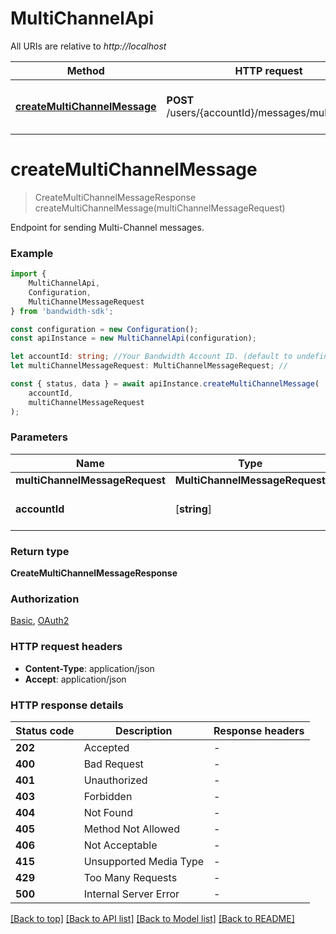 # MultiChannelApi

All URIs are relative to *http://localhost*

|Method | HTTP request | Description|
|------------- | ------------- | -------------|
|[**createMultiChannelMessage**](#createmultichannelmessage) | **POST** /users/{accountId}/messages/multiChannel | Create Multi-Channel Message|

# **createMultiChannelMessage**
> CreateMultiChannelMessageResponse createMultiChannelMessage(multiChannelMessageRequest)

Endpoint for sending Multi-Channel messages.

### Example

```typescript
import {
    MultiChannelApi,
    Configuration,
    MultiChannelMessageRequest
} from 'bandwidth-sdk';

const configuration = new Configuration();
const apiInstance = new MultiChannelApi(configuration);

let accountId: string; //Your Bandwidth Account ID. (default to undefined)
let multiChannelMessageRequest: MultiChannelMessageRequest; //

const { status, data } = await apiInstance.createMultiChannelMessage(
    accountId,
    multiChannelMessageRequest
);
```

### Parameters

|Name | Type | Description  | Notes|
|------------- | ------------- | ------------- | -------------|
| **multiChannelMessageRequest** | **MultiChannelMessageRequest**|  | |
| **accountId** | [**string**] | Your Bandwidth Account ID. | defaults to undefined|


### Return type

**CreateMultiChannelMessageResponse**

### Authorization

[Basic](../README.md#Basic), [OAuth2](../README.md#OAuth2)

### HTTP request headers

 - **Content-Type**: application/json
 - **Accept**: application/json


### HTTP response details
| Status code | Description | Response headers |
|-------------|-------------|------------------|
|**202** | Accepted |  -  |
|**400** | Bad Request |  -  |
|**401** | Unauthorized |  -  |
|**403** | Forbidden |  -  |
|**404** | Not Found |  -  |
|**405** | Method Not Allowed |  -  |
|**406** | Not Acceptable |  -  |
|**415** | Unsupported Media Type |  -  |
|**429** | Too Many Requests |  -  |
|**500** | Internal Server Error |  -  |

[[Back to top]](#) [[Back to API list]](../README.md#documentation-for-api-endpoints) [[Back to Model list]](../README.md#documentation-for-models) [[Back to README]](../README.md)


